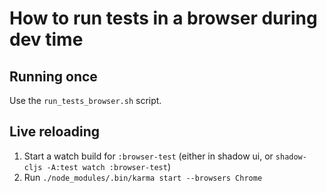 # How to run tests in a browser during dev time

## Running once
Use the `run_tests_browser.sh` script.

## Live reloading
1. Start a watch build for `:browser-test` (either in shadow ui, or `shadow-cljs -A:test watch :browser-test`)
2. Run `./node_modules/.bin/karma start --browsers Chrome`